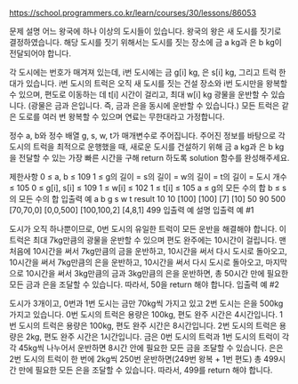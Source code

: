 https://school.programmers.co.kr/learn/courses/30/lessons/86053

문제 설명
어느 왕국에 하나 이상의 도시들이 있습니다. 왕국의 왕은 새 도시를 짓기로 결정하였습니다. 해당 도시를 짓기 위해서는 도시를 짓는 장소에 금 a kg과 은 b kg이 전달되어야 합니다.

각 도시에는 번호가 매겨져 있는데, i번 도시에는 금 g[i] kg, 은 s[i] kg, 그리고 트럭 한 대가 있습니다. i번 도시의 트럭은 오직 새 도시를 짓는 건설 장소와 i번 도시만을 왕복할 수 있으며, 편도로 이동하는 데 t[i] 시간이 걸리고, 최대 w[i] kg 광물을 운반할 수 있습니다. (광물은 금과 은입니다. 즉, 금과 은을 동시에 운반할 수 있습니다.) 모든 트럭은 같은 도로를 여러 번 왕복할 수 있으며 연료는 무한대라고 가정합니다.

정수 a, b와 정수 배열 g, s, w, t가 매개변수로 주어집니다. 주어진 정보를 바탕으로 각 도시의 트럭을 최적으로 운행했을 때, 새로운 도시를 건설하기 위해 금 a kg과 은 b kg을 전달할 수 있는 가장 빠른 시간을 구해 return 하도록 solution 함수를 완성해주세요.

제한사항
0 ≤ a, b ≤ 109
1 ≤ g의 길이 = s의 길이 = w의 길이 = t의 길이 = 도시 개수 ≤ 105
0 ≤ g[i], s[i] ≤ 109
1 ≤ w[i] ≤ 102
1 ≤ t[i] ≤ 105
a ≤ g의 모든 수의 합
b ≤ s의 모든 수의 합
입출력 예
a	b	g	s	w	t	result
10	10	[100]	[100]	[7]	[10]	50
90	500	[70,70,0]	[0,0,500]	[100,100,2]	[4,8,1]	499
입출력 예 설명
입출력 예 #1

도시가 오직 하나뿐이므로, 0번 도시의 유일한 트럭이 모든 운반을 해결해야 합니다. 이 트럭은 최대 7kg만큼의 광물을 운반할 수 있으며 편도 완주에는 10시간이 걸립니다.
맨 처음에 10시간을 써서 7kg만큼의 금을 운반하고, 10시간을 써서 다시 도시로 돌아오고, 10시간을 써서 7kg만큼의 은을 운반하고, 10시간을 써서 다시 도시로 돌아오고, 마지막으로 10시간을 써서 3kg만큼의 금과 3kg만큼의 은을 운반하면, 총 50시간 만에 필요한 모든 금과 은을 조달할 수 있습니다.
따라서, 50을 return 해야 합니다.
입출력 예 #2

도시가 3개이고, 0번과 1번 도시는 금만 70kg씩 가지고 있고 2번 도시는 은을 500kg 가지고 있습니다.
0번 도시의 트럭은 용량은 100kg, 편도 완주 시간은 4시간입니다.
1번 도시의 트럭은 용량은 100kg, 편도 완주 시간은 8시간입니다.
2번 도시의 트럭은 용량은 2kg, 편도 완주 시간은 1시간입니다.
금은 0번 도시의 트럭과 1번 도시의 트럭이 각각 45kg씩 나누어서 운반하면 8시간 안에 필요한 모든 금을 조달할 수 있습니다.
은은 2번 도시의 트럭이 한 번에 2kg씩 250번 운반하면(249번 왕복 + 1번 편도) 총 499시간 만에 필요한 모든 은을 조달할 수 있습니다.
따라서, 499를 return 해야 합니다.